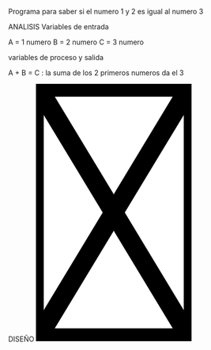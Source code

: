 Programa para saber si el numero 1 y 2 es igual al numero 3

ANALISIS
Variables de entrada

A = 1 numero B = 2 numero C = 3 numero

variables de proceso y salida

A + B = C : la suma de los 2 primeros numeros da el 3

DISEÑO
![Diagrama de flujo](diagrama.png "diagrama de flujo")